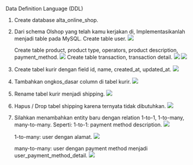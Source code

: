 Data Definition Language (DDL)
1. Create database alta_online_shop.

2. Dari schema Olshop yang telah kamu kerjakan di, Implementasikanlah menjadi table pada MySQL.
    Create table user.
    ![](../Screenshots/tb_user.png)

    Create table product, product type, operators, product description, payment_method.
    ![](../Screenshots/tb_product.png)
    Create table transaction, transaction detail.
    ![](../Screenshots/tb_transaction.png)
    ![](../Screenshots/tb_transaction_detail.png)

3. Create tabel kurir dengan field id, name, created_at, updated_at.
    ![](../Screenshots/add_tb_kurir.png)

4. Tambahkan ongkos_dasar column di tabel kurir.
    ![](../Screenshots/add_ongkos_dasar.png)

5. Rename tabel kurir menjadi shipping.
    ![](../Screenshots/rename_tabel_kurir_menjadi_shipping.png)

6. Hapus / Drop tabel shipping karena ternyata tidak dibutuhkan.
    ![](../Screenshots/drop_tabel_shipping.png)

7. Silahkan menambahkan entity baru dengan relation 1-to-1, 1-to-many, many-to-many. Seperti:
    1-to-1: payment method description.
    ![](../Screenshots/payment_method_desc.png)

    1-to-many: user dengan alamat.
    ![](../Screenshots/user_alamat.png)

    many-to-many: user dengan payment method menjadi user_payment_method_detail.
    ![](../Screenshots/payment_method_detail.png)